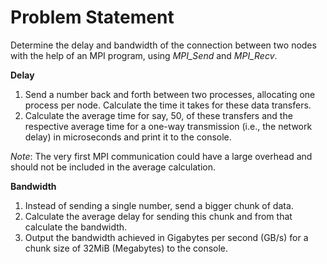 # Problem Statement

Determine the delay and bandwidth of the connection between two nodes with the help of an MPI program, using *MPI_Send* and *MPI_Recv*.

**Delay**

1. Send a number back and forth between two processes, allocating one process per node. Calculate the time it takes for these data transfers. 
2. Calculate the average time for say, 50, of these transfers and the respective average time for a one-way transmission (i.e., the network delay) in microseconds and print it to the console.

*Note*: The very first MPI communication could have a large overhead and should not be included in the average calculation.

**Bandwidth**

1. Instead of sending a single number, send a bigger chunk of data.
2. Calculate the average delay for sending this chunk and from that calculate the bandwidth. 
3. Output the bandwidth achieved in Gigabytes per second (GB/s) for a chunk size of 32MiB (Megabytes) to the console.
